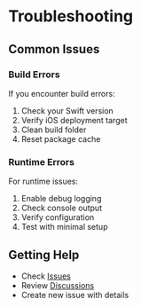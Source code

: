 # Troubleshooting

## Common Issues

### Build Errors

If you encounter build errors:

1. Check your Swift version
2. Verify iOS deployment target
3. Clean build folder
4. Reset package cache

### Runtime Errors

For runtime issues:

1. Enable debug logging
2. Check console output
3. Verify configuration
4. Test with minimal setup

## Getting Help

- Check [Issues](https://github.com/muhittincamdali/SwiftUI-Gesture-Library/issues)
- Review [Discussions](https://github.com/muhittincamdali/SwiftUI-Gesture-Library/discussions)
- Create new issue with details
